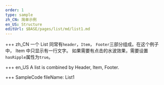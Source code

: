 ```yaml
---
order: 1
type: sample
zh_CN: 简单示例
en_US: Structure
editUrl: $BASE/pages/list/md/list1.md
---
```


+++ zh_CN
一个 List 同常有<Code>header</Code>，<Code>Item</Code>， <Code>Footer</Code>三部分组成。在这个例子中，
Item 中只显示有一行文字。 如果需要有点击的水波效果，需要设置<Code>hasRipple</Code>属性为<Code>true</Code>。

+++ en_US
A list is combined by Header, Item, Footer.

+++ SampleCode
fileName: List1
